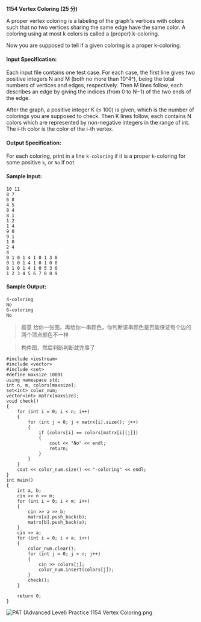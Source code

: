 **1154 Vertex Coloring (25 分)**


A proper vertex coloring is a labeling of the graph's vertices with colors such that no two vertices sharing the same edge have the same color. A coloring using at most k colors is called a (proper) k-coloring.

Now you are supposed to tell if a given coloring is a proper k-coloring.

#### Input Specification:
Each input file contains one test case. For each case, the first line gives two positive integers N and M (both no more than 10^4^), being the total numbers of vertices and edges, respectively. Then M lines follow, each describes an edge by giving the indices (from 0 to N−1) of the two ends of the edge.

After the graph, a positive integer K (≤ 100) is given, which is the number of colorings you are supposed to check. Then K lines follow, each contains N colors which are represented by non-negative integers in the range of int. The i-th color is the color of the i-th vertex.
#### Output Specification:
For each coloring, print in a line `k-coloring` if it is a proper `k`-coloring for some positive `k`, or `No` if not.
#### Sample Input:
```
10 11
8 7
6 8
4 5
8 4
8 1
1 2
1 4
9 8
9 1
1 0
2 4
4
0 1 0 1 4 1 0 1 3 0
0 1 0 1 4 1 0 1 0 0
8 1 0 1 4 1 0 5 3 0
1 2 3 4 5 6 7 8 8 9
```
#### Sample Output:
```
4-coloring
No
6-coloring
No
```
>题意 给你一张图，再给你一串颜色，你判断该串颜色是否能保证每个边的两个顶点颜色不一样

>构件图，然后判断判断就完事了

```
#include <iostream>
#include <vector>
#include <set>
#define maxsize 10001
using namespace std;
int n, m, colors[maxsize];
set<int> color_num;
vector<int> matrx[maxsize];
void check()
{
    for (int i = 0; i < n; i++)
    {
        for (int j = 0; j < matrx[i].size(); j++)
        {
            if (colors[i] == colors[matrx[i][j]])
            {
                cout << "No" << endl;
                return;
            }
        }
    }
    cout << color_num.size() << "-coloring" << endl;
}
int main()
{
    int a, b;
    cin >> n >> m;
    for (int i = 0; i < m; i++)
    {
        cin >> a >> b;
        matrx[a].push_back(b);
        matrx[b].push_back(a);
    }
    cin >> a;
    for (int i = 0; i < a; i++)
    {
        color_num.clear();
        for (int j = 0; j < n; j++)
        {
            cin >> colors[j];
            color_num.insert(colors[j]);
        }
        check();
    }

    return 0;
}

```
![PAT (Advanced Level) Practice 1154 Vertex Coloring.png][1]


[1]: http://alomerry.com/usr/uploads/2020/01/1823802946.png